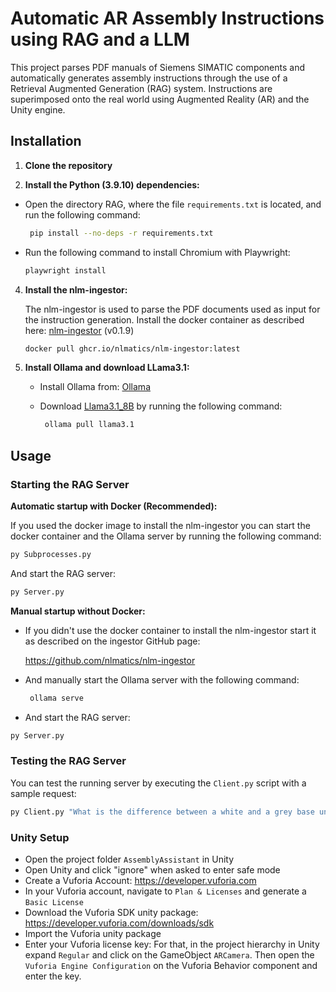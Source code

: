 # Automatic AR Assembly Instructions using RAG and a LLM

This project parses PDF manuals of Siemens SIMATIC components and automatically generates assembly instructions through the use of a Retrieval Augmented Generation (RAG) system. Instructions are superimposed onto the real world using Augmented Reality (AR) and the Unity engine.

## Installation

1. **Clone the repository**

2. **Install the Python (3.9.10) dependencies:**

- Open the directory RAG, where the file `requirements.txt` is located, and run the following command:
   
   ```sh
    pip install --no-deps -r requirements.txt
    ```
- Run the following command to install Chromium with Playwright:
  
  ```sh
  playwright install
  ```
    
4. **Install the nlm-ingestor:**
   
    The nlm-ingestor is used to parse the PDF documents used as input for the instruction generation. Install the docker container as described here: [nlm-ingestor](https://github.com/nlmatics/nlm-ingestor) (v0.1.9)
    ```sh
    docker pull ghcr.io/nlmatics/nlm-ingestor:latest
    ```
   
6. **Install Ollama and download LLama3.1:**

   - Install Ollama from: [Ollama](https://ollama.com/)

   - Download [Llama3.1_8B](https://ollama.com/library/llama3.1) by running the following command:
 
     ```sh
      ollama pull llama3.1
      ```


## Usage
### Starting the RAG Server

 **Automatic startup with Docker (Recommended):**

   If you used the docker image to install the nlm-ingestor you can start the docker container and the Ollama server by running the following command:
  ```sh
  py Subprocesses.py
  ```
   And start the RAG server:
   ```sh
  py Server.py
  ```


 **Manual startup without Docker:**
    
  - If you didn't use the docker container to install the nlm-ingestor start it as described on the ingestor GitHub page:
    
    https://github.com/nlmatics/nlm-ingestor

  - And manually start the Ollama server with the following command:
     ```sh
      ollama serve
      ```
  - And start the RAG server:
   ```sh
  py Server.py
  ```
### Testing the RAG Server
You can test the running server by executing the `Client.py` script with a sample request:
```sh
py Client.py "What is the difference between a white and a grey base unit?"
```


### Unity Setup
- Open the project folder `AssemblyAssistant` in Unity
- Open Unity and click "ignore" when asked to enter safe mode
- Create a Vuforia Account: https://developer.vuforia.com
- In your Vuforia account, navigate to `Plan & Licenses` and generate a `Basic License`
- Download the Vuforia SDK unity package: https://developer.vuforia.com/downloads/sdk
- Import the Vuforia unity package
- Enter your Vuforia license key: For that, in the project hierarchy in Unity expand `Regular` and click on the GameObject `ARCamera`. Then open the `Vuforia Engine Configuration` on the Vuforia Behavior component and enter the key.

